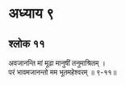 # अध्याय ९

## श्लोक ११

अवजानन्ति मां मूढा मानुषीं तनुमाश्रितम् ।<br>परं भावमजानन्तो मम भूतमहेश्वरम् ॥ ९-११॥<br><br>

